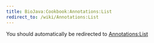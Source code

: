 ```yaml
---
title: BioJava:Cookbook:Annotations:List
redirect_to: /wiki/Annotations:List
---
```


You should automatically be redirected to [Annotations:List](/wiki/Annotations:List)
